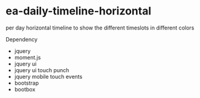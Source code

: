 # ea-daily-timeline-horizontal
per day horizontal timeline to show the different timeslots in different colors


Dependency
<ul>
<li>jquery</li>
<li>moment.js</li>
<li>jquery ui</li>
<li>jquery ui touch punch</li>
<li>jquery mobile touch events</li>
<li>bootstrap</li>
<li>bootbox</li>

<ul>
